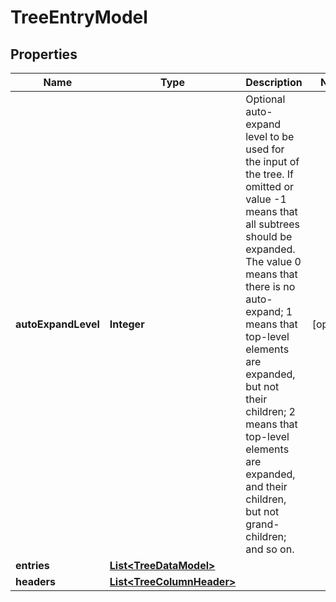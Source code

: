 

# TreeEntryModel


## Properties

| Name | Type | Description | Notes |
|------------ | ------------- | ------------- | -------------|
|**autoExpandLevel** | **Integer** | Optional auto-expand level to be used for the input of the tree. If omitted or value -1 means that all subtrees should be expanded. The value 0 means that there is no auto-expand; 1 means that top-level elements are expanded, but not their children; 2 means that top-level elements are expanded, and their children, but not grand-children; and so on. |  [optional] |
|**entries** | [**List&lt;TreeDataModel&gt;**](TreeDataModel.md) |  |  |
|**headers** | [**List&lt;TreeColumnHeader&gt;**](TreeColumnHeader.md) |  |  |



